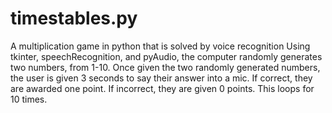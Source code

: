 # timestables.py
A multiplication game in python that is solved by voice recognition
Using tkinter, speechRecognition, and pyAudio, the computer randomly generates two numbers, from 1-10.
Once given the two randomly generated numbers, the user is given 3 seconds to say their answer into a mic. If correct, they are awarded one point. If incorrect, they  are given 0 points. This loops for 10 times. 
